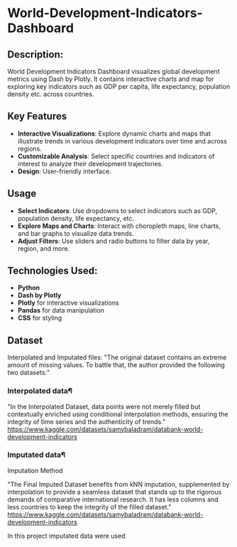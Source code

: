# World-Development-Indicators-Dashboard

## Description:
World Development Indicators Dashboard visualizes global development metrics using Dash by Plotly. It contains interactive charts and map for exploring key indicators such as GDP per capita, life expectancy, population density etc. across countries.

## Key Features

- **Interactive Visualizations**: Explore dynamic charts and maps that illustrate trends in various development indicators over time and across regions.
- **Customizable Analysis**: Select specific countries and indicators of interest to analyze their development trajectories.
- **Design**: User-friendly interface.


## Usage

- **Select Indicators**: Use dropdowns to select indicators such as GDP, population density, life expectancy, etc.
- **Explore Maps and Charts**: Interact with choropleth maps, line charts, and bar graphs to visualize data trends.
- **Adjust Filters**: Use sliders and radio buttons to filter data by year, region, and more.

## Technologies Used:
- **Python**
- **Dash by Plotly**
- **Plotly** for interactive visualizations
- **Pandas** for data manipulation
- **CSS** for styling

## Dataset
Interpolated and Imputated files:
"The original dataset contains an extreme amount of missing values. To battle that, the author provided the following two datasets:"

### Interpolated data¶
"In the Interpolated Dataset, data points were not merely filled but contextually enriched using conditional interpolation methods, ensuring the integrity of time series and the authenticity of trends."
https://www.kaggle.com/datasets/samybaladram/databank-world-development-indicators

### Imputated data¶
Imputation Method

"The Final Imputed Dataset benefits from kNN imputation, supplemented by interpolation to provide a seamless dataset that stands up to the rigorous demands of comparative international research. It has less columns and less countries to keep the integrity of the filled dataset."
https://www.kaggle.com/datasets/samybaladram/databank-world-development-indicators

In this project imputated data were used

